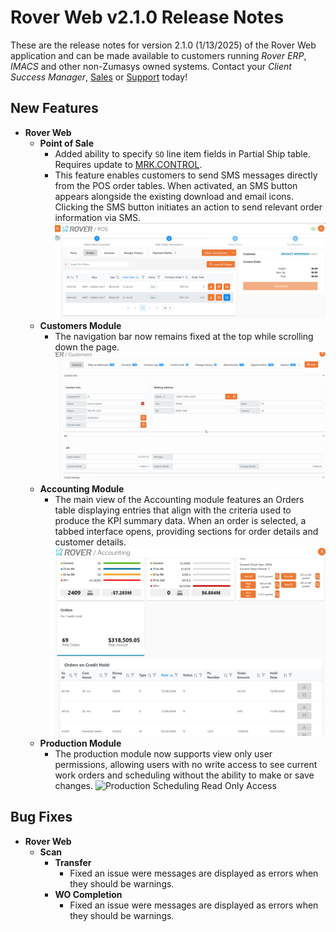 # Rover Web v2.1.0 Release Notes

<badge text= "Version 2.1.0" vertical="middle" />

<PageHeader />

These are the release notes for version 2.1.0 (1/13/2025) of the Rover Web application and can be made available to customers running _Rover ERP_, _IMACS_ and other non-Zumasys owned systems. Contact your _Client Success Manager_, [Sales](mailto:sales@zumasys.com?subject=Rover%20Web%20v2.1.0) or [Support](mailto:help@zumasys.com?subject=Rover%20Web%20v2.1.0) today!

## New Features

- **Rover Web**
  - **Point of Sale**
    - Added ability to specify `SO` line item fields in Partial Ship table. Requires update to [MRK.CONTROL](../../..//AP-OVERVIEW/AP-ENTRY/AP-E/AP-E-1/CURRENCY-CONTROL/SO-E/MRK-CONTROL/MRK-CONTROL-6/README.md#pos-partial-ship).
    - This feature enables customers to send SMS messages directly from the POS order tables. When activated, an SMS button appears alongside the existing download and email icons. Clicking the SMS button initiates an action to send relevant order information via SMS.
    ![SMS Order Button](./sms.png)
  - **Customers Module**
    - The navigation bar now remains fixed at the top while scrolling down the page.
    ![Customers Sticky Header](./customers-sticky.gif)
  - **Accounting Module**
    - The main view of the Accounting module features an Orders table displaying entries that align with the criteria used to produce the KPI summary data. When an order is selected, a tabbed interface opens, providing sections for order details and customer details.
    ![Accounting Orders](./accounting-orders.png)
  - **Production Module**
    - The production module now supports view only user permissions, allowing users with no write access to see current work orders and scheduling without the ability to make or save changes.
    ![Production Scheduling Read Only Access](./prod-sched-read-only.gif)
## Bug Fixes

- **Rover Web**
  - **Scan**
    - **Transfer**
      - Fixed an issue were messages are displayed as errors when they should be warnings.
    - **WO Completion**
      - Fixed an issue were messages are displayed as errors when they should be warnings.
